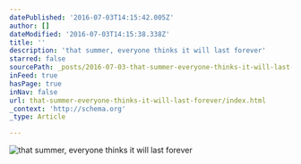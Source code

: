 ```yaml
---
datePublished: '2016-07-03T14:15:42.005Z'
author: []
dateModified: '2016-07-03T14:15:38.338Z'
title: ''
description: 'that summer, everyone thinks it will last forever'
starred: false
sourcePath: _posts/2016-07-03-that-summer-everyone-thinks-it-will-last-forever.md
inFeed: true
hasPage: true
inNav: false
url: that-summer-everyone-thinks-it-will-last-forever/index.html
_context: 'http://schema.org'
_type: Article

---
```

![that summer, everyone thinks it will last forever](https://the-grid-user-content.s3-us-west-2.amazonaws.com/bf2c72fb-62ea-4952-b467-dbd9f62b8bb9.jpg)